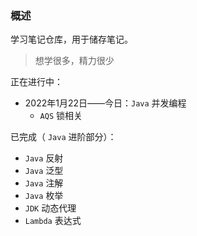 ### 概述

学习笔记仓库，用于储存笔记。

> 想学很多，精力很少

正在进行中：

- 2022年1月22日——今日：`Java` 并发编程
  - `AQS` 锁相关


已完成（ `Java` 进阶部分）：

- `Java` 反射
- `Java` 泛型
- `Java` 注解
- `Java` 枚举
- `JDK` 动态代理
- `Lambda` 表达式
